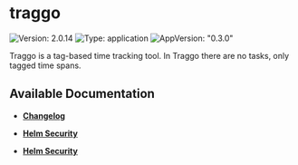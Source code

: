 # traggo

![Version: 2.0.14](https://img.shields.io/badge/Version-2.0.14-informational?style=flat-square) ![Type: application](https://img.shields.io/badge/Type-application-informational?style=flat-square) ![AppVersion: "0.3.0"](https://img.shields.io/badge/AppVersion-"0.3.0"-informational?style=flat-square)

Traggo is a tag-based time tracking tool. In Traggo there are no tasks, only tagged time spans.

## Available Documentation

- [**Changelog**](CHANGELOG)

- [**Helm Security**](container-security)

- [**Helm Security**](helm-security)

